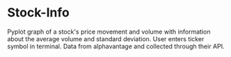 # Stock-Info
Pyplot graph of a stock's price movement and volume with information about the average volume and standard deviation. User enters ticker symbol in terminal. Data from alphavantage and collected through their API.
